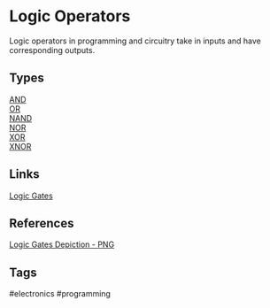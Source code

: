 # Logic Operators

Logic operators in programming and circuitry take in inputs and have corresponding outputs.   

## Types
[AND](../202305122135)  
[OR](../202305122137)  
[NAND](../202305122138)  
[NOR](../202305122139)  
[XOR](../202305122140)  
[XNOR](../202305122141)  

## Links
[Logic Gates](../202305122120)

## References
[Logic Gates Depiction - PNG](https://instrumentationtools.com/wp-content/uploads/2017/07/instrumentationtools.com_digital-logic-gates-truthtables.png)

## Tags
#electronics #programming
